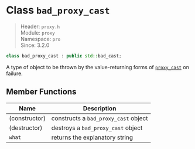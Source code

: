 # Class `bad_proxy_cast`

> Header: `proxy.h`  
> Module: `proxy`  
> Namespace: `pro`  
> Since: 3.2.0

```cpp
class bad_proxy_cast : public std::bad_cast;
```

A type of object to be thrown by the value-returning forms of [`proxy_cast`](skills_rtti/proxy_cast.md) on failure.

## Member Functions

| Name          | Description                          |
| ------------- | ------------------------------------ |
| (constructor) | constructs a `bad_proxy_cast` object |
| (destructor)  | destroys a `bad_proxy_cast` object   |
| `what`        | returns the explanatory string       |
